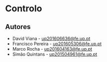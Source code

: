 # Controlo

## Autores
* David Viana - up201606636@fe.up.pt
* Francisco Pereira - up201605306@fe.up.pt
* Marco Rocha - up201604163@fe.up.pt
* Simão Quintans - up201504961@fe.up.pt
